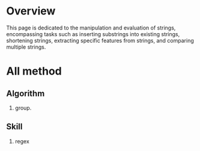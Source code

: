 # Overview
This page is dedicated to the manipulation and evaluation of strings, encompassing tasks such as inserting substrings into existing strings, shortening strings, extracting specific features from strings, and comparing multiple strings.

# All method
## Algorithm
1. group.


## Skill
1. regex